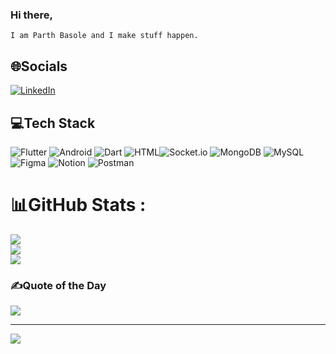 ### Hi there,
`I am Parth Basole and I make stuff happen.`

## 🌐Socials
[![LinkedIn](https://img.shields.io/badge/LinkedIn-%230077B5.svg?logo=linkedin&logoColor=white)](https://in.linkedin.com/in/parth-basole-22844115a) 

## 💻Tech Stack
![Flutter](https://img.shields.io/badge/flutter-%23323330.svg?style=for-the-badge&logo=flutter&logoColor=%23F7DF1E) ![Android](https://img.shields.io/badge/android-%23007ACC.svg?style=for-the-badge&logo=android&logoColor=white) ![Dart](https://img.shields.io/badge/Dart-%23000000.svg?style=for-the-badge&logo=Dart&logoColor=#00C7B7) 
 ![HTML](https://img.shields.io/badge/html-%230db7ed.svg?style=for-the-badge&logo=html&logoColor=white)![Socket.io](https://img.shields.io/badge/Socket.io-black?style=for-the-badge&logo=socket.io&badgeColor=010101) ![MongoDB](https://img.shields.io/badge/MongoDB-%234ea94b.svg?style=for-the-badge&logo=mongodb&logoColor=white) ![MySQL](https://img.shields.io/badge/mysql-%2300f.svg?style=for-the-badge&logo=mysql&logoColor=white) 	![Figma](https://img.shields.io/badge/figma-%23F24E1E.svg?style=for-the-badge&logo=figma&logoColor=white) ![Notion](https://img.shields.io/badge/Notion-%23000000.svg?style=for-the-badge&logo=notion&logoColor=white) ![Postman](https://img.shields.io/badge/Postman-FF6C37?style=for-the-badge&logo=postman&logoColor=white)



# 📊GitHub Stats :
![](https://github-readme-stats.vercel.app/api?username=parthbas0le&theme=react&hide_border=false&include_all_commits=true&count_private=true)<br/>
![](https://github-readme-streak-stats.herokuapp.com/?user=parthbas0le&theme=react&hide_border=false)<br/>
![](https://github-readme-stats.vercel.app/api/top-langs/?username=parthbas0le&theme=react&hide_border=false&include_all_commits=true&count_private=true&layout=compact)



### ✍️Quote of the Day
![](https://quotes-github-readme.vercel.app/api?type=horizontal&theme=dark)


---
[![](https://visitcount.itsvg.in/api?id=ashishmishra26&icon=8&color=3)](https://visitcount.itsvg.in)


